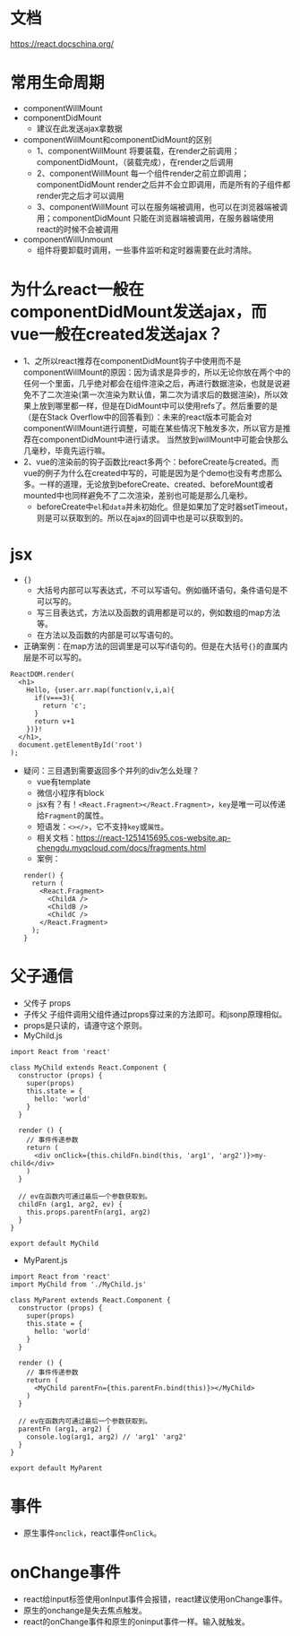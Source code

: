 # 文档
https://react.docschina.org/

# 常用生命周期
* componentWillMount
* componentDidMount
    - 建议在此发送ajax拿数据
* componentWillMount和componentDidMount的区别
    - 1、componentWillMount  将要装载，在render之前调用；componentDidMount，（装载完成），在render之后调用
    - 2、componentWillMount  每一个组件render之前立即调用；componentDidMount  render之后并不会立即调用，而是所有的子组件都render完之后才可以调用
    - 3、componentWillMount  可以在服务端被调用，也可以在浏览器端被调用；componentDidMount  只能在浏览器端被调用，在服务器端使用react的时候不会被调用
* componentWillUnmount
    - 组件将要卸载时调用，一些事件监听和定时器需要在此时清除。

# 为什么react一般在componentDidMount发送ajax，而vue一般在created发送ajax？
* 1、之所以react推荐在componentDidMount钩子中使用而不是componentWillMount的原因：因为请求是异步的，所以无论你放在两个中的任何一个里面，几乎绝对都会在组件渲染之后，再进行数据渲染，也就是说避免不了二次渲染(第一次渲染为默认值，第二次为请求后的数据渲染)，所以效果上放到哪里都一样，但是在DidMount中可以使用refs了。然后重要的是（是在Stack Overflow中的回答看到）：未来的react版本可能会对componentWillMount进行调整，可能在某些情况下触发多次，所以官方是推荐在componentDidMount中进行请求。 当然放到willMount中可能会快那么几毫秒，毕竟先运行嘛。
* 2、vue的渲染前的钩子函数比react多两个：beforeCreate与created。而vue的例子为什么在created中写的，可能是因为是个demo也没有考虑那么多。一样的道理，无论放到beforeCreate、created、beforeMount或者mounted中也同样避免不了二次渲染，差别也可能是那么几毫秒。
    - beforeCreate中```el```和```data```并未初始化。但是如果加了定时器setTimeout，则是可以获取到的。所以在ajax的回调中也是可以获取到的。

# jsx
* ```{}```
    - 大括号内部可以写表达式，不可以写语句。例如循环语句，条件语句是不可以写的。
    - 写三目表达式，方法以及函数的调用都是可以的，例如数组的map方法等。
    - 在方法以及函数的内部是可以写语句的。
* 正确案例：在map方法的回调里是可以写if语句的。但是在大括号```{}```的直属内层是不可以写的。
```
ReactDOM.render(
  <h1>
    Hello, {user.arr.map(function(v,i,a){
      if(v===3){
        return 'c';
      }
      return v+1
    })}!
  </h1>,
  document.getElementById('root')
);
```
* 疑问：三目遇到需要返回多个并列的div怎么处理？
    - vue有template
    - 微信小程序有block
    - jsx有？有！`<React.Fragment></React.Fragment>`，`key`是唯一可以传递给`Fragment`的属性。
    - 短语发：`<></>`，它不支持`key`或`属性`。
    - 相关文档：https://react-1251415695.cos-website.ap-chengdu.myqcloud.com/docs/fragments.html
    - 案例：
    ```
    render() {
      return (
        <React.Fragment>
          <ChildA />
          <ChildB />
          <ChildC />
        </React.Fragment>
      );
    }
    ```

# 父子通信
* 父传子 props
* 子传父 子组件调用父组件通过props穿过来的方法即可。和jsonp原理相似。
* props是只读的，请遵守这个原则。
* MyChild.js
```
import React from 'react'

class MyChild extends React.Component {
  constructor (props) {
    super(props)
    this.state = {
      hello: 'world'
    }
  }

  render () {
    // 事件传递参数
    return (
      <div onClick={this.childFn.bind(this, 'arg1', 'arg2')}>my-child</div>
    )
  }

  // ev在函数内可通过最后一个参数获取到。
  childFn (arg1, arg2, ev) {
    this.props.parentFn(arg1, arg2)
  }
}

export default MyChild
```
* MyParent.js
```
import React from 'react'
import MyChild from './MyChild.js'

class MyParent extends React.Component {
  constructor (props) {
    super(props)
    this.state = {
      hello: 'world'
    }
  }

  render () {
    // 事件传递参数
    return (
      <MyChild parentFn={this.parentFn.bind(this)}></MyChild>
    )
  }

  // ev在函数内可通过最后一个参数获取到。
  parentFn (arg1, arg2) {
    console.log(arg1, arg2) // 'arg1' 'arg2'
  }
}

export default MyParent
```

# 事件
* 原生事件```onclick```，react事件```onClick```。

# onChange事件
* react给input标签使用onInput事件会报错，react建议使用onChange事件。
* 原生的onchange是失去焦点触发。
* react的onChange事件和原生的oninput事件一样。输入就触发。
